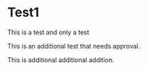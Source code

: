 # Test1




This is a test and only a test

This is an additional test that needs approval.

This is additional additional addition.
